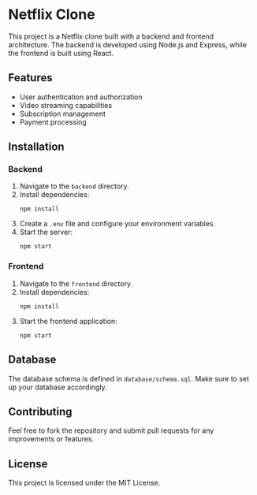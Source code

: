 # Netflix Clone

This project is a Netflix clone built with a backend and frontend architecture. The backend is developed using Node.js and Express, while the frontend is built using React.

## Features

- User authentication and authorization
- Video streaming capabilities
- Subscription management
- Payment processing

## Installation

### Backend

1. Navigate to the `backend` directory.
2. Install dependencies:
   ```
   npm install
   ```
3. Create a `.env` file and configure your environment variables.
4. Start the server:
   ```
   npm start
   ```

### Frontend

1. Navigate to the `frontend` directory.
2. Install dependencies:
   ```
   npm install
   ```
3. Start the frontend application:
   ```
   npm start
   ```

## Database

The database schema is defined in `database/schema.sql`. Make sure to set up your database accordingly.

## Contributing

Feel free to fork the repository and submit pull requests for any improvements or features.

## License

This project is licensed under the MIT License.